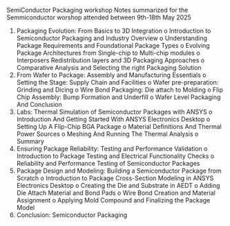 SemiConductor Packaging workshop
Notes summarized for the Semmiconductor worshop attended between 9th-18th May 2025

1.	Packaging Evolution: From Basics to 3D Integration
    o	Introduction to Semiconductor Packaging and Industry Overview
    o	Understanding Package Requirements and Foundational Package Types
    o	Evolving Package Architectures from Single-chip to Multi-chip modules
    o	Interposers Redistribution layers and 3D Packaging Approaches
    o	Comparative Analysis and Selecting the right Packaging Solution
2.	From Wafer to Package: Assembly and Manufacturing Essentials
    o	Setting the Stage: Supply Chain and Facilities
    o	Wafer pre-preparation: Grinding and Dicing
    o	Wire Bond Packaging: Die attach to Molding
    o	Flip Chip Assembly: Bump Formation and Underfill
    o	Wafer Level Packaging And Conclusion
3.	Labs: Thermal Simulation of Semiconductor Packages with ANSYS
    o	Introduction And Getting Started With ANSYS Electronics Desktop
    o	Setting Up A Flip-Chip BGA Package
    o	Material Definitions And Thermal Power Sources
    o	Meshing And Running The Thermal Analysis
    o	Summary
4.	Ensuring Package Reliability: Testing and Performance Validation
    o	Introduction to Package Testing and Electrical Functionality Checks
    o	Reliability and Performance Testing of Semiconductor Packages
5.	Package Design and Modeling: Building a Semiconductor Package from Scratch
    o	Introduction to Package Cross-Section Modeling in ANSYS Electronics Desktop
    o	Creating the Die and Substrate in AEDT
    o	Adding Die Attach Material and Bond Pads
    o	Wire Bond Creation and Material Assignment
    o	Applying Mold Compound and Finalizing the Package Model
6.	Conclusion: Semiconductor Packaging

